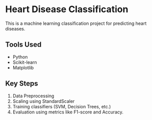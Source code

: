# Heart Disease Classification
This is a machine learning classification project for predicting heart diseases.

## Tools Used
- Python
- Scikit-learn
- Matplotlib

## Key Steps
1. Data Preprocessing
2. Scaling using StandardScaler
3. Training classifiers (SVM, Decision Trees, etc.)
4. Evaluation using metrics like F1-score and Accuracy.
